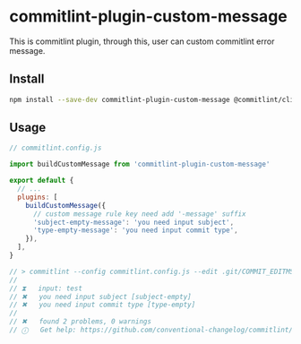 # commitlint-plugin-custom-message

This is commitlint plugin, through this, user can custom commitlint error message.

## Install

```bash
npm install --save-dev commitlint-plugin-custom-message @commitlint/cli @commitlint/config-conventional
```

## Usage

```js
// commitlint.config.js

import buildCustomMessage from 'commitlint-plugin-custom-message'

export default {
  // ...
  plugins: [
    buildCustomMessage({
      // custom message rule key need add '-message' suffix
      'subject-empty-message': 'you need input subject',
      'type-empty-message': 'you need input commit type',
    }),
  ],
}

// > commitlint --config commitlint.config.js --edit .git/COMMIT_EDITMSG
//
// ⧗   input: test
// ✖   you need input subject [subject-empty]
// ✖   you need input commit type [type-empty]
//
// ✖   found 2 problems, 0 warnings
// ⓘ   Get help: https://github.com/conventional-changelog/commitlint/#what-is-commitlint
```
